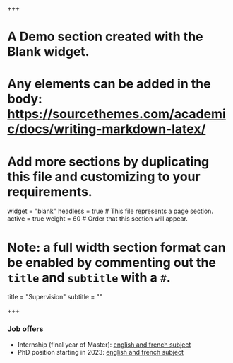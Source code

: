 +++
# A Demo section created with the Blank widget.
# Any elements can be added in the body: https://sourcethemes.com/academic/docs/writing-markdown-latex/
# Add more sections by duplicating this file and customizing to your requirements.

widget = "blank"
headless = true  # This file represents a page section.
active = true
weight = 60  # Order that this section will appear.

# Note: a full width section format can be enabled by commenting out the `title` and `subtitle` with a `#`.
title = "Supervision"
subtitle = ""

+++

### Job offers

- Internship (final year of Master): [english and french subject](https://uma.ensta-paris.fr/modsim/var/files/stages/p2023/modsim_stage_002.pdf)
- PhD position starting in 2023: [english and french subject](https://uma.ensta-paris.fr/modsim/var/files/theses/p2023/modsim_these_001.pdf)
